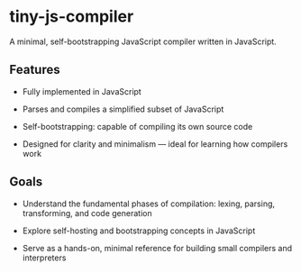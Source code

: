 # tiny-js-compiler

A minimal, self-bootstrapping JavaScript compiler written in JavaScript.

## Features

- Fully implemented in JavaScript

- Parses and compiles a simplified subset of JavaScript

- Self-bootstrapping: capable of compiling its own source code

- Designed for clarity and minimalism — ideal for learning how compilers work

## Goals

- Understand the fundamental phases of compilation: lexing, parsing, transforming, and code generation

- Explore self-hosting and bootstrapping concepts in JavaScript

- Serve as a hands-on, minimal reference for building small compilers and interpreters
